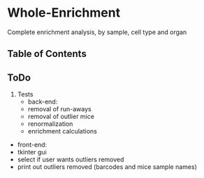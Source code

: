 # Whole-Enrichment
Complete enrichment analysis, by sample, cell type and organ

## Table of Contents


## ToDo
1) Tests
	* back-end:
	* removal of run-aways
	* removal of outlier mice
	* renormalization
	* enrichment calculations

  * front-end:
  * tkinter gui
  * select if user wants outliers removed
  * print out outliers removed (barcodes and mice sample names)
